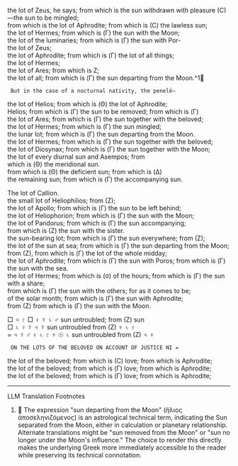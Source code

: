the lot of Zeus, he says; from which is the sun withdrawn with pleasure (C)—the sun to be mingled;  
from which is the lot of Aphrodite; from which is (C) the lawless sun;  
the lot of Hermes; from which is (Γ) the sun with the Moon;  
the lot of the luminaries; from which is (Γ) the sun with Por-  
the lot of Zeus;  
the lot of Aphrodite; from which is (Γ) the lot of all things;  
the lot of Hermes;  
the lot of Ares; from which is Z;  
the lot of all; from which is (Γ) the sun departing from the Moon.^1🤖

     But in the case of a nocturnal nativity, the penelē—  
the lot of Helios; from which is (Θ) the lot of Aphrodite;  
Helios; from which is (Γ) the sun to be removed; from which is (Γ)  
the lot of Ares; from which is (Γ) the sun together with the beloved;  
the lot of Hermes; from which is (Γ) the sun mingled;  
the lunar lot; from which is (Γ) the sun departing from the Moon.  
the lot of Hermes; from which is (Γ) the sun together with the beloved;  
the lot of Diosynax; from which is (Γ) the sun together with the Moon;  
the lot of every diurnal sun and Asempos; from  
which is (Θ) the meridional sun.  
from which is (Θ) the deficient sun; from which is (Δ)  
the remaining sun; from which is (Γ) the accompanying sun.

The lot of Callion.  
the small lot of Heliophilios; from (Z);  
the lot of Apollo; from which is (Γ) the sun to be left behind;  
the lot of Heliophorion; from which is (Γ) the sun with the Moon;  
the lot of Pandorus; from which is (Γ) the sun accompanying;  
from which is (Z) the sun with the sister.  
the sun-bearing lot; from which is (Γ) the sun everywhere; from (Z);  
the lot of the sun at sea; from which is (Γ) the sun departing from the Moon;  
from (Z), from which is (Γ) the lot of the whole midday;  
the lot of Aphrodite; from which is (Γ) the sun with Poros; from which is (Γ) the sun with the sea.  
the lot of Hermes; from which is (σ) of the hours; from which is (Γ) the sun with a share;  
from which is (Γ) the sun with the others; for as it comes to be;  
of the solar month; from which is (Γ) the sun with Aphrodite;  
from (Z) from which is (Γ) the sun with the Moon.

□ ♃ ♇ □ ♀ ☿ ♄ ♂ sun untroubled; from (Z) sun  
□ ♄ ♀ ☿ ♃ ☿ sun untroubled from (Z) ♆ ♄ ♇  
= ♃ ☿ ♂ ♀ ♄ ♇ ♆ ☉ ♄ sun untroubled from (Z) ♃ ♆  

     ON THE LOTS OF THE BELOVED ON ACCOUNT OF JUSTICE NI =  
the lot of the beloved; from which is (C) love; from which is Aphrodite;  
the lot of the beloved; from which is (Γ) love; from which is Aphrodite;  
the lot of the beloved; from which is (Γ) love; from which is Aphrodite;

---

LLM Translation Footnotes

1. 🤖 The expression "sun departing from the Moon" (ἥλιος ἀποσεληνιζόμενος) is an astrological technical term, indicating the Sun separated from the Moon, either in calculation or planetary relationship. Alternate translations might be "sun removed from the Moon" or "sun no longer under the Moon's influence." The choice to render this directly makes the underlying Greek more immediately accessible to the reader while preserving its technical connotation.